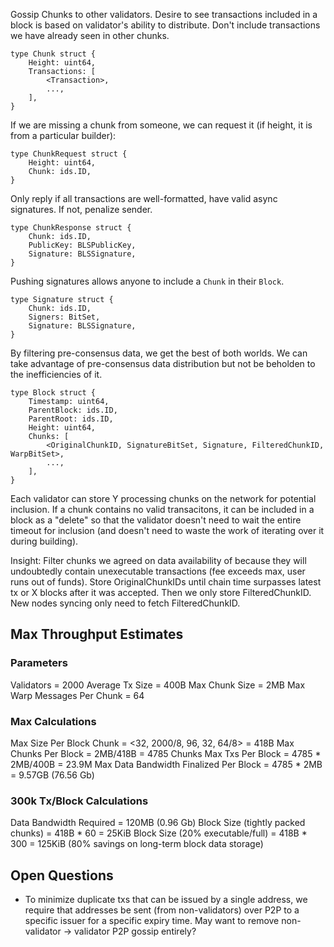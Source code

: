 Gossip Chunks to other validators. Desire to see transactions included
in a block is based on validator's ability to distribute. Don't include
transactions we have already seen in other chunks.
```
type Chunk struct {
    Height: uint64,
    Transactions: [
        <Transaction>,
        ...,
    ],
}
```

If we are missing a chunk from someone, we can request it (if height, it
is from a particular builder):
```
type ChunkRequest struct {
    Height: uint64,
    Chunk: ids.ID,
}
```

Only reply if all transactions are well-formatted, have valid async signatures. If not,
penalize sender.
```
type ChunkResponse struct {
    Chunk: ids.ID,
    PublicKey: BLSPublicKey,
    Signature: BLSSignature,
}
```

Pushing signatures allows anyone to include a `Chunk` in their `Block`.
```
type Signature struct {
    Chunk: ids.ID,
    Signers: BitSet,
    Signature: BLSSignature,
}
```

By filtering pre-consensus data, we get the best of both worlds. We can take advantage
of pre-consensus data distribution but not be beholden to the inefficiencies of it.
```
type Block struct {
    Timestamp: uint64,
    ParentBlock: ids.ID,
    ParentRoot: ids.ID,
    Height: uint64,
    Chunks: [
        <OriginalChunkID, SignatureBitSet, Signature, FilteredChunkID, WarpBitSet>,
        ...,
    ],
}
```

Each validator can store Y processing chunks on the network for potential inclusion. If a chunk contains no valid transacitons,
it can be included in a block as a "delete" so that the validator doesn't need to wait the entire timeout for inclusion (and doesn't need
to waste the work of iterating over it during building).

Insight: Filter chunks we agreed on data availability of because they will undoubtedly contain unexecutable transactions (fee exceeds max, user
runs out of funds). Store OriginalChunkIDs until chain time surpasses latest tx or X blocks after it was accepted. Then we only store FilteredChunkID.
New nodes syncing only need to fetch FilteredChunkID.

## Max Throughput Estimates
### Parameters
Validators = 2000
Average Tx Size = 400B
Max Chunk Size = 2MB
Max Warp Messages Per Chunk = 64

### Max Calculations
Max Size Per Block Chunk = <32, 2000/8, 96, 32, 64/8> = 418B
Max Chunks Per Block = 2MB/418B = 4785 Chunks
Max Txs Per Block = 4785 * 2MB/400B = 23.9M
Max Data Bandwidth Finalized Per Block = 4785 * 2MB = 9.57GB (76.56 Gb)

### 300k Tx/Block Calculations
Data Bandwidth Required = 120MB (0.96 Gb)
Block Size (tightly packed chunks) = 418B * 60 = 25KiB
Block Size (20% executable/full) = 418B * 300 = 125KiB (80% savings on long-term block data storage)

## Open Questions
* To minimize duplicate txs that can be issued by a single address, we require that addresses be sent (from non-validators) over P2P
to a specific issuer for a specific expiry time. May want to remove non-validator -> validator P2P gossip entirely?

